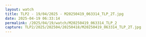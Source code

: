 ```yaml
---
layout: watch
title: TLP2 - 19/04/2025 - M20250419_063314_TLP_2T.jpg
date: 2025-04-19 06:33:14
permalink: /2025/04/19/watch/M20250419_063314_TLP_2
capture: TLP2/2025/202504/20250418/M20250419_063314_TLP_2T.jpg
---
```

